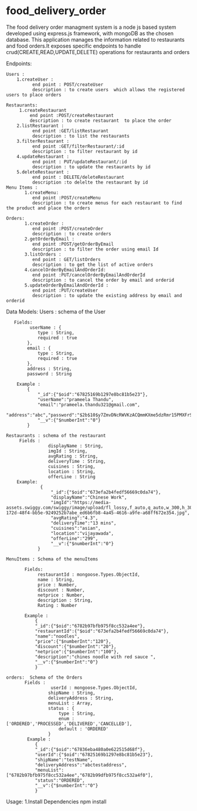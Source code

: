 # food_delivery_order
The food delivery  order managment system is a node js based  system developed using express.js framework, with mongoDB as the chosen database. This application manages the information  related to restaurants and food orders.It exposes specific endpoints to  handle  crud(CREATE,READ,UPDATE,DELETE) operations  for restaurants and orders

Endpoints:

    Users :
        1.createUser :
              end point : POST/createUser
              description : to create users  which allows the registered users to place orders
    
    Restaurants:
         1.createRestaurant 
             end point :POST/createRestaurant
             description : to create restaurant  to place the order
        2.listRestaurant :
              end point :GET/listRestaurant
              description : to list the restaurants
        3.filterRestaurant :
              end point :GET/filterRestaurant/:id
              description : to filter restaurant by id
        4.updateRestaurant :
              end point : PUT/updateRestaurant/:id
              description : to update the restaurants by id 
        5.deleteRestaurant :
              end point : DELETE/deleteRestaurant
              description :to delelte the restaurant by id
    Menu Items :
           1.createMenu:
              end point :POST/createMenu
              description : to create menus for each restaurant to find the product and place the orders

    Orders:
           1.createOrder :
              end point :POST/createOrder
              description : to create orders
           2.getOrderByEmail :
              end point :POST/getOrderByEmail
              description : to filter the order using email Id
           3.listOrders :
              end point : GET/listOrders
              description : to get the list of active orders
           4.cancelOrderByEmailAndOrderId:
              end point :PUT/cancelOrderByEmailAndOrderId
              description : to cancel the order by email and orderid
           5.updateOrderByEmailAndOrderId :
              end point :PUT/createUser
              description : to update the existing address by email and orderid

Data Models:
    Users : schema of the User

       Fields:
             userName : {
                type : String,
                required : true
            },
            email : {
                type : String,
                required : true
            },
            address : String,
            password : String

        Example :
            {
                "_id":{"$oid":"67825169b1297e8bc81b5e23"},
                "userName":"prameela Thandu",
                "email":"prameela.thandu321@gmail.com",
                "address":"abc","password":"$2b$10$y7ZmvDNcRWVKzACQmmKXme5dzRmr15PMXFrSq1K47wcVn/.DbjS6y",
                "__v":{"$numberInt":"0"}
            }
    
    Restaurants : schema of the restaurant
         Fields : 
                    displayName : String,
                    imgId : String,
                    avgRating : String,
                    deliveryTime : String,
                    cuisines : String,
                    location : String,
                    offerLine : String
        Example:
                 {
                     "_id":{"$oid":"673efa2b4fedf56669c0da74"},
                     "displayName":"Chinese Work",
                     "imgId":"https://media-assets.swiggy.com/swiggy/image/upload/fl_lossy,f_auto,q_auto,w_300,h_300,c_fit/FOOD_CATALOG/IMAGES/CMS/2024/8/13/13032ff6-172d-48f4-bb5e-9249252b7abe_ed6b6fb8-4a45-4616-a9fe-a68ff672e354.jpg",
                     "avgRating":"4.3",
                     "deliveryTime":"13 mins",
                     "cuisines":"asian",
                     "location":"vijayawada",
                     "offerLine":"299",
                     "__v":{"$numberInt":"0"}
                }
                    
    MenuItems : Schema of the menuItems

           Fields:
                restaurantId : mongoose.Types.ObjectId,
                name : String,
                price : Number,
                discount : Number,
                netprice : Number,
                description : String,
                Rating : Number

           Example :
               {
               "_id":{"$oid":"6782b97bfb975f8cc532a4ee"},
               "restaurantId":{"$oid":"673efa2b4fedf56669c0da74"},
               "name":"noodles",
               "price":{"$numberInt":"120"},
               "discount":{"$numberInt":"20"},
               "netprice":{"$numberInt":"100"},
               "description":"chines noodle with red sauce ",
               "__v":{"$numberInt":"0"}
               }

    orders:  Schema of the Orders
           Fields : 
                     userId : mongoose.Types.ObjectId,
                    shipName : String,
                    deliveryAddress : String,
                    menuList : Array,
                    status : {
                        type : String,
                        enum : ['ORDERED','PROCESSED','DELIVERED','CANCELLED'],
                        default : 'ORDERED'
                    }
            Example :
               {
               "_id":{"$oid":"67836eba480a0e622515d68f"},
               "userId":{"$oid":"67825169b1297e8bc81b5e23"},
               "shipName":"testName",
               "deliveryAddress":"abctestaddress",
               "menuList":["6782b97bfb975f8cc532a4ee","6782b99dfb975f8cc532a4f0"],
               "status":"ORDERED",
               "__v":{"$numberInt":"0"}
               }

Usage:
    1.Install Dependencies
    npm install
    


    
 
